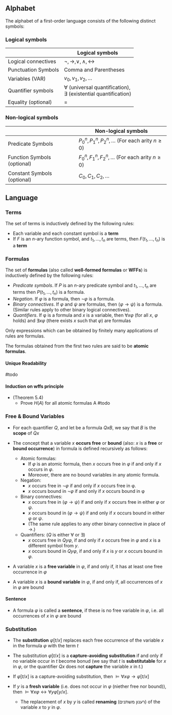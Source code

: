 ## Alphabet 

The alphabet of a first-order language consists of the following distinct symbols:
### Logical symbols

|                            | Logical symbols                                                      |
| -------------------------- | -------------------------------------------------------------------- |
| Logical connectives        | $\lnot,\rightarrow,\lor,\land,\leftrightarrow$                       |
| Punctuation Symbols        | Comma and Parentheses                                                |
| Variables ($\mathrm{VAR}$) | $v_{0},v_{1},v_{2},\dots$                                            |
| Quantifier symbols         | $∀$ (universal quantification), <br>$∃$ (existential quantification) |
| Equality (optional)        | $=$                                                                  |
### Non-logical symbols

|                             | Non-logical symbols                                               |
| --------------------------- | ----------------------------------------------------------------- |
| Predicate Symbols           | $P_{0}^{n}, P_{1}^{n},P_{2}^{n},\dots$ (For each arity $n\geq 0$) |
| Function Symbols (optional) | $F_{0}^{n}, F_{1}^{n},F_{2}^{n},\dots$ (For each arity $n\geq 0$) |
| Constant Symbols (optional) | $C_{0},C_{1},C_{2},\dots$                                         |
## Language

### Terms

The set of terms is inductively defined by the following rules:

- Each variable and each constant symbol is a **term**
- If $F$ is an $n$-ary function symbol, and $t_{1},\dots, t_{n}$ are terms, then $F(t_{1},\dots,t_{n})$ is a **term**
### Formulas

The set of **formulas** (also called **well-formed formulas** or **WFFs**) is inductively defined by the following rules:

- *Predicate symbols*. If $P$ is an $n$-ary predicate symbol and $t_{1}, \dots, t_{n}$ are terms then $P(t_{1},\dots,t_{n})$ is a formula. 
- *Negation*. If $φ$ is a formula, then $¬ φ$ is a formula. 
- *Binary connectives*. If $φ$ and $ψ$ are formulas, then $( φ → ψ )$ is a formula. (Similar rules apply to other binary logical connectives). 
- *Quantifiers*. If φ is a formula and $x$ is a variable, then $∀xφ$ (for all $x$, $φ$ holds) and $∃xφ$ (there exists $x$ such that $φ$) are formulas

Only expressions which can be obtained by finitely many applications of rules  are formulas. 

The formulas obtained from the first two rules are said to be **atomic formulas**.

#### Unique Readability

#todo 

#### Induction on wffs principle 

- (Theorem 5.4) 
	- Prove $H(A)$ for all atomic formulas A #todo 


### Free & Bound Variables

- For each quantifier $Q$, and let be a formula $QxB$, we say that $B$ is the **scope** of $Qx$
- The concept that a variable $x$ **occurs free** or **bound** (also: $x$ is a **free** or **bound occurrence**) in formula is defined recursively as follows:
	- Atomic formulas:
		- If $φ$ is an atomic formula, then $x$ occurs free in $φ$ if and only if $x$ occurs in $φ$. 
		- Moreover, there are no bound variables in any atomic formula.
	- Negation:
		- $x$ occurs free in $¬φ$ if and only if $x$ occurs free in φ. 
		- $x$ occurs bound in $¬φ$ if and only if $x$ occurs bound in φ
	- Binary connectives:
		- $x$ occurs free in $(φ → ψ)$ if and only if $x$ occurs free in either $φ$ or $ψ$. 
		- $x$ occurs bound in $(φ → ψ)$ if and only if $x$ occurs bound in either $φ$ or $ψ$. 
		- (The same rule applies to any other binary connective in place of $→$.)
	- Quantifiers: ($Q$ is either $\forall$ or $\exists$)
		- $x$ occurs free in $Qyφ$, if and only if $x$ occurs free in $φ$ and $x$ is a different symbol from $y$. 
		- $x$ occurs bound in $Qyφ$, if and only if $x$ is $y$ or $x$ occurs bound in $φ$. 

- A variable $x$ is a **free variable** in $φ$, if and only if, it has at least one free occurrence in $\varphi$ 
- A variable $x$ is a **bound variable** in $φ$, if and only if, all occurrences of $x$ in $φ$ are bound
#### Sentence

- A formula $\varphi$ is called a **sentence**, if these is no free variable in $\varphi$, i.e. all occurrences of $x$ in $φ$ are bound

### Substitution

- The **substitution** $\varphi[t/x]$ replaces each free occurrence of the variable $x$ in the formula $\varphi$ with the term $t$
- The substitution $\varphi[t/x]$ is a **capture-avoiding substitution** if and only if no variable occur in $t$ become bonud (we say that $t$ is **substitutable** for $x$ in $\varphi$, or the quantifier $Qx$ does not **capture** the variable $x$ in $t$.)

- If $\varphi[t/x]$ is a capture-avoiding substitution, then $\models \forall x \varphi \rightarrow \varphi[t/x]$
- If $y$ is a **fresh variable** (i.e. does not occur in $\varphi$ (niether free nor bound)), then $\models \forall x \varphi \leftrightarrow \forall y \varphi[y/x]$.
	- The replacement of $x$ by $y$ is called **renaming** (רענון משתנים) of the variable $x$ to $y$ in $\varphi$.